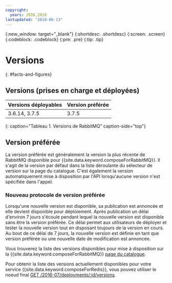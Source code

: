 ```yaml
---
copyright:
  years: 2016,2018
lastupdated: "2018-06-13"
---
```


{:new_window: target="_blank"}
{:shortdesc: .shortdesc}
{:screen: .screen}
{:codeblock: .codeblock}
{:pre: .pre}
{:tip: .tip}

# Versions 
{: #facts-and-figures}

## Versions (prises en charge et déployées)

Versions déployables| Version préférée
----------|-----------
3.6.14, 3.7.5 | 3.7.5
{: caption="Tableau 1. Versions de RabbitMQ" caption-side="top"}

## Version préférée

La version préférée est généralement la version la plus récente de RabbitMQ disponible pour {{site.data.keyword.composeForRabbitMQ}}. Il s'agit de la version par défaut dans la liste déroulante du sélecteur de version sur la page du catalogue. C'est également la version automatiquement mise à disposition par l'API lorsqu'aucune version n'est spécifiée dans l'appel.

### Nouveau protocole de version préférée

Lorsqu'une nouvelle version est disponible, sa publication est annoncée et elle devient disponible pour déploiement. Après publication un délai d'environ 7 jours s'écoule pendant lequel la nouvelle version est disponible sans être la version préférée. Ce délai permet aux utilisateurs de déployer et tester la nouvelle version tout en disposant toujours de la version en cours. Au bout de ce délai de 7 jours, la nouvelle version est définie en tant que version préférée ou une nouvelle date de modification est annoncée.

Vous trouverez la liste des versions disponibles pour mise à disposition sur la {{site.data.keyword.composeForRabbitMQ}} [page du catalogue](https://console.{DomainName}/catalog/services/compose-for-rabbitmq).

Pour obtenir la liste des versions actuellement disponibles pour votre service {{site.data.keyword.composeForRedis}}, vous pouvez utiliser le
noeud final [GET /2016-07/deployments/:id/versions](https://apidocs.compose.com/v1.0/reference#2016-07-get-deployments-versions).

